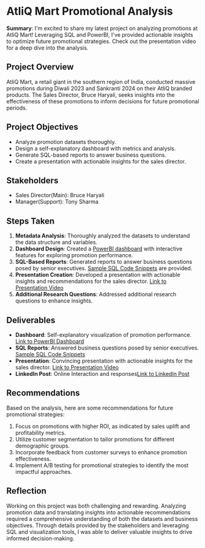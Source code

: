 # AtliQ Mart Promotional Analysis

**Summary**:
I'm excited to share my latest project on analyzing promotions at AtliQ Mart! Leveraging SQL and PowerBI, I've provided actionable insights to optimize future promotional strategies. Check out the presentation video for a deep dive into the analysis.

## Project Overview

AtliQ Mart, a retail giant in the southern region of India, conducted massive promotions during Diwali 2023 and Sankranti 2024 on their AtliQ branded products. The Sales Director, Bruce Haryali, seeks insights into the effectiveness of these promotions to inform decisions for future promotional periods.

## Project Objectives

- Analyze promotion datasets thoroughly.
- Design a self-explanatory dashboard with metrics and analysis.
- Generate SQL-based reports to answer business questions.
- Create a presentation with actionable insights for the sales director.

## Stakeholders

- Sales Director(Main): Bruce Haryali
- Manager(Support): Tony Sharma

## Steps Taken

1. **Metadata Analysis**: Thoroughly analyzed the datasets to understand the data structure and variables.
2. **Dashboard Design**: Created a [PowerBI dashboard](link_to_powerbi_dashboard) with interactive features for exploring promotion performance.
3. **SQL-Based Reports**: Generated reports to answer business questions posed by senior executives. [Sample SQL Code Snippets](link_to_sql_code_snippets) are provided.
4. **Presentation Creation**: Developed a presentation with actionable insights and recommendations for the sales director. [Link to Presentation Video](presentation_video_link)
5. **Additional Research Questions**: Addressed additional research questions to enhance insights.

## Deliverables

- **Dashboard**: Self-explanatory visualization of promotion performance. [Link to PowerBI Dashboard](link_to_powerbi_dashboard)
- **SQL Reports**: Answered business questions posed by senior executives. [Sample SQL Code Snippets](link_to_sql_code_snippets)
- **Presentation**: Convincing presentation with actionable insights for the sales director. [Link to Presentation Video](presentation_video_link)
- **LinkedIn Post**: Online Interaction and responses[Link to LinkedIn Post](link_to_linkedin_post)

## Recommendations

Based on the analysis, here are some recommendations for future promotional strategies:

1. Focus on promotions with higher ROI, as indicated by sales uplift and profitability metrics.
2. Utilize customer segmentation to tailor promotions for different demographic groups.
3. Incorporate feedback from customer surveys to enhance promotion effectiveness.
4. Implement A/B testing for promotional strategies to identify the most impactful approaches.

## Reflection

Working on this project was both challenging and rewarding. Analyzing promotion data and translating insights into actionable recommendations required a comprehensive understanding of both the datasets and business objectives. Through details provided by the stakeholders and leveraging SQL and visualization tools, I was able to deliver valuable insights to drive informed decision-making.
